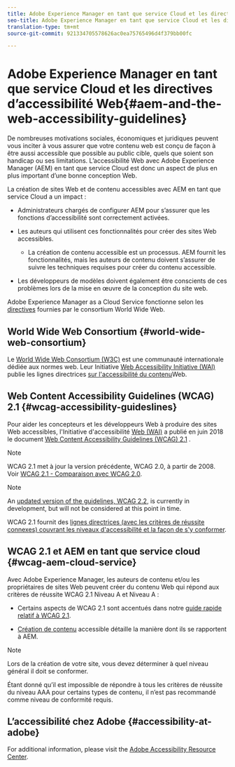 ```yaml
---
title: Adobe Experience Manager en tant que service Cloud et les directives d’accessibilité Web
seo-title: Adobe Experience Manager en tant que service Cloud et les directives d’accessibilité Web
translation-type: tm+mt
source-git-commit: 921334705578626ac0ea75765496d4f379bb00fc

---
```



# Adobe Experience Manager en tant que service Cloud et les directives d’accessibilité Web{#aem-and-the-web-accessibility-guidelines}

De nombreuses motivations sociales, économiques et juridiques peuvent vous inciter à vous assurer que votre contenu web est conçu de façon à être aussi accessible que possible au public cible, quels que soient son handicap ou ses limitations. L’accessibilité Web avec Adobe Experience Manager (AEM) en tant que service Cloud est donc un aspect de plus en plus important d’une bonne conception Web.

La création de sites Web et de contenu accessibles avec AEM en tant que service Cloud a un impact :

* Administrateurs chargés de configurer AEM pour s’assurer que les fonctions d’accessibilité sont correctement activées.

* Les auteurs qui utilisent ces fonctionnalités pour créer des sites Web accessibles.

   * La création de contenu accessible est un processus. AEM fournit les fonctionnalités, mais les auteurs de contenu doivent s’assurer de suivre les techniques requises pour créer du contenu accessible.

* Les développeurs de modèles doivent également être conscients de ces problèmes lors de la mise en œuvre de la conception du site web.

Adobe Experience Manager as a Cloud Service fonctionne selon les [directives](#wcag-accessibility-guideslines) fournies par le consortium [](#world-wide-web-consortium)World Wide Web.

## World Wide Web Consortium {#world-wide-web-consortium}

Le [World Wide Web Consortium (W3C)](https://www.w3.org/) est une communauté internationale dédiée aux normes web. Leur Initiative [Web Accessibility Initiative (WAI)](https://www.w3.org/WAI/) publie les lignes directrices [sur l&#39;accessibilité du contenu](#wcag-accessibility-guidelines)Web.

## Web Content Accessibility Guidelines (WCAG) 2.1 {#wcag-accessibility-guideslines}

Pour aider les concepteurs et les développeurs Web à produire des sites Web accessibles, l&#39;Initiative d&#39;accessibilité [Web (WAI)](https://www.w3.org/WAI/) a publié en juin 2018 le document [Web Content Accessibility Guidelines (WCAG) 2.1](https://www.w3.org/TR/WCAG/) .

>[!NOTE]
> 
> WCAG 2.1 met à jour la version précédente, WCAG 2.0, à partir de 2008. Voir [WCAG 2.1 - Comparaison avec WCAG 2.0](https://www.w3.org/TR/WCAG21/#comparison-with-wcag-2-0).

>[!NOTE]
> 
>An [updated version of the guidelines, WCAG 2.2,](https://www.w3.org/TR/WCAG22/) is currently in development, but will not be considered at this point in time.


WCAG 2.1 fournit des [lignes directrices (avec les critères de réussite connexes) couvrant les niveaux d&#39;accessibilité et la façon de s&#39;y conformer](https://www.w3.org/TR/WCAG/#conformance).

## WCAG 2.1 et AEM en tant que service cloud {#wcag-aem-cloud-service}

Avec Adobe Experience Manager, les auteurs de contenu et/ou les propriétaires de sites Web peuvent créer du contenu Web qui répond aux critères de réussite WCAG 2.1 Niveau A et Niveau A :

* Certains aspects de WCAG 2.1 sont accentués dans notre [guide rapide relatif à WCAG 2.1](/help/onboarding/accessibility/quick-guide-wcag.md).

* [Création de contenu](/help/sites-cloud/authoring/fundamentals/accessible-content.md) accessible détaille la manière dont ils se rapportent à AEM.

>[!NOTE]
> 
>Lors de la création de votre site, vous devez déterminer à quel niveau général il doit se conformer.
>
>Étant donné qu’il est impossible de répondre à tous les critères de réussite du niveau AAA pour certains types de contenu, il n’est pas recommandé comme niveau de conformité requis.

<!--
* [Configuring the Rich Text Editor for Producing Accessible Sites](/help/sites-administering/rte-accessible-content.md)
  Guidelines on how administrators can configure AEM for producing accessible content.
-->

<!--
* [Creating Accessible Adaptive Forms](/help/forms/using/creating-accessible-adaptive-forms.md)
  Adobe Experience Manager (AEM) includes a number of features and capabilities that enhance the usability of adaptive forms for users with different abilities. The solution also assists form authors in creating accessible adaptive forms.
-->

## L’accessibilité chez Adobe {#accessibility-at-adobe}

For additional information, please visit the [Adobe Accessibility Resource Center](https://www.adobe.com/accessibility/).


